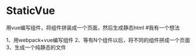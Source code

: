# StaticVue
用vue编写组件，将组件拼装成一个页面，然后生成静态html
#我有一个想法

1、用webpack+vue编写组件
2、等有N个组件以后，将不同的组件拼成一个页面
3、生成一个纯静态的文件
